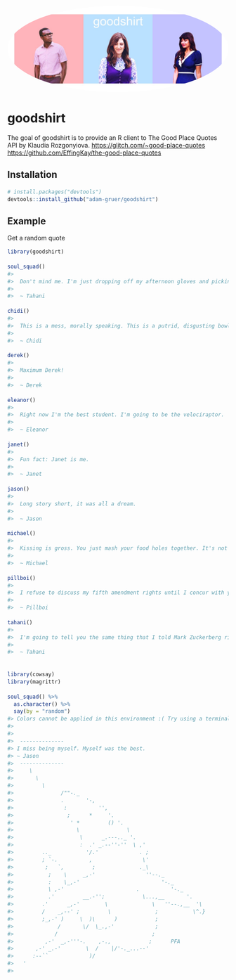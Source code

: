 
<!-- README.md is generated from README.Rmd. Please edit that file -->

<img 
         id="main-image"
         src="goodshirt.png" 
         alt="Thee separate photos of the The good Place characters Chidi, Janet and Tahini, join together in a horizontal strip."
         style="max-width: 100%;
                width: 50em;
                border-radius: 80%;"
    />

# goodshirt

The goal of goodshirt is to provide an R client to The Good Place Quotes
API by Klaudia Rozgonyiova. <https://glitch.com/~good-place-quotes>
<https://github.com/EffingKay/the-good-place-quotes>

## Installation

``` r
# install.packages("devtools")
devtools::install_github("adam-gruer/goodshirt")
```

## Example

Get a random quote

``` r
library(goodshirt)

soul_squad()
#> 
#>  Don't mind me. I'm just dropping off my afternoon gloves and picking up my early evening gloves. 
#> 
#>  ~ Tahani

chidi()
#> 
#>  This is a mess, morally speaking. This is a putrid, disgusting bowl of ethical soup. 
#> 
#>  ~ Chidi

derek()
#> 
#>  Maximum Derek! 
#> 
#>  ~ Derek

eleanor()
#> 
#>  Right now I'm the best student. I'm going to be the velociraptor. 
#> 
#>  ~ Eleanor

janet()
#> 
#>  Fun fact: Janet is me. 
#> 
#>  ~ Janet

jason()
#> 
#>  Long story short, it was all a dream. 
#> 
#>  ~ Jason

michael()
#> 
#>  Kissing is gross. You just mash your food holes together. It's not for that. 
#> 
#>  ~ Michael

pillboi()
#> 
#>  I refuse to discuss my fifth amendment rights until I concur with your attorney. 
#> 
#>  ~ Pillboi

tahani()
#> 
#>  I'm going to tell you the same thing that I told Mark Zuckerberg right before he ousted Eduardo Saverin. You are smart, you are capable, and the time has come to hit "unfriend." I also told Mark to lose the "the". Just "Facebook." That was me. 
#> 
#>  ~ Tahani


library(cowsay)
library(magrittr)

soul_squad() %>% 
  as.character() %>% 
  say(by = "random")
#> Colors cannot be applied in this environment :( Try using a terminal or RStudio.
#> 
#>     
#>  -------------- 
#> I miss being myself. Myself was the best.
#> ~ Jason 
#>  --------------
#>     \
#>       \
#>         \
#>               /""-._
#>               .       '-,
#>                :          '',
#>                 ;      *     '.
#>                  ' *         () '.
#>                    \               \
#>                     \      _.---.._ '.
#>                     :  .' _.--''-''  \ ,'
#>         .._           '/.'             . ;
#>         ; `-.          ,                \'
#>          ;   `,         ;              ._\
#>           ;    \     _,-'                ''--._
#>           :    \_,-'                          '-._
#>           \ ,-'                       .          '-._
#>           .'         __.-'';            \...,__       '.
#>         .'      _,-'        \              \   ''--.,__  '\
#>         /    _,--' ;         \              ;           \^.}
#>         ;_,-' )     \  )\      )            ;
#>              /       \/  \_.,-'             ;
#>             /                              ;
#>          ,-'  _,-'''-.    ,-.,            ;      PFA
#>       ,-' _.-'        \  /    |/'-._...--'
#>      :--``             )/
#>   '
#> 
```
